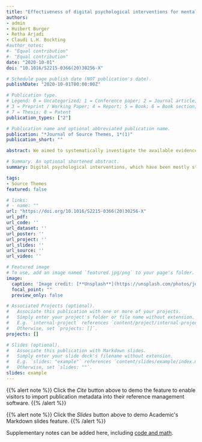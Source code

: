```yaml
---
title: "Effectiveness of digital psychological interventions for mental health problems in low-income and middle-income countries: a systematic review and meta-analysis."
authors:
- admin
- Huibert Burger
- Retha Arjadi
- Claudi L.H. Bockting
#author_notes:
#- "Equal contribution"
#- "Equal contribution"
date: "2020-10-01"
doi: "10.1016/S2215-0366(20)30256-X"

# Schedule page publish date (NOT publication's date).
publishDate: "2020-10-01T00:00:00Z"

# Publication type.
# Legend: 0 = Uncategorized; 1 = Conference paper; 2 = Journal article;
# 3 = Preprint / Working Paper; 4 = Report; 5 = Book; 6 = Book section;
# 7 = Thesis; 8 = Patent
publication_types: ["2"]

# Publication name and optional abbreviated publication name.
publication: "*Journal of Source Themes, 1*(1)"
publication_short: ""

abstract: We aimed to systematically investigate the available evidence for digital psychological interventions in reducing mental health problems in LMICs. We identified 22 eligible studies that were included in the meta-analysis. The included studies involved a total of 4104 participants (2351 who received a digital psychological intervention and 1753 who were in the control group), and mainly focused on young adults (mean age of the study population was 20–35 years) with depression or substance misuse. The results showed that digital psychological interventions are moderately effective when compared with control interventions (Hedges' g 0·60 [95% CI 0·45–0·75]; Hedges' g with treatment as usual subgroup for comparison 0·54 [0·35–0·73]). Heterogeneity between studies was substantial (I2=74% [95% CI 60–83]). There was no evidence of publication bias, and the quality of evidence according to the GRADE criteria was generally high.

# Summary. An optional shortened abstract.
summary: Digital psychological interventions, which have been mostly studied in individuals with depression and substance misuse, are superior to control conditions, including usual care, and are moderately effective in LMICs. However, the considerable heterogeneity observed in our analysis highlights the need for more studies to be done, with standardised implementation of digital psychological intervention programmes to improve their reproducibility and efficiency. Digital psychological interventions should be considered for regions where usual care for mental health problems is minimal or absent.

tags:
- Source Themes
featured: false

# links:
# - name: ""
url: "https://doi.org/10.1016/S2215-0366(20)30256-X"
url_pdf: 
url_code: ''
url_dataset: ''
url_poster: ''
url_project: ''
url_slides: ''
url_source: ''
url_video: ''

# Featured image
# To use, add an image named `featured.jpg/png` to your page's folder. 
image:
  caption: 'Image credit: [**Unsplash**](https://unsplash.com/photos/jdD8gXaTZsc)'
  focal_point: ""
  preview_only: false

# Associated Projects (optional).
#   Associate this publication with one or more of your projects.
#   Simply enter your project's folder or file name without extension.
#   E.g. `internal-project` references `content/project/internal-project/index.md`.
#   Otherwise, set `projects: []`.
projects: []

# Slides (optional).
#   Associate this publication with Markdown slides.
#   Simply enter your slide deck's filename without extension.
#   E.g. `slides: "example"` references `content/slides/example/index.md`.
#   Otherwise, set `slides: ""`.
slides: example
---
```


{{% alert note %}}
Click the *Cite* button above to demo the feature to enable visitors to import publication metadata into their reference management software.
{{% /alert %}}

{{% alert note %}}
Click the *Slides* button above to demo Academic's Markdown slides feature.
{{% /alert %}}

Supplementary notes can be added here, including [code and math](https://sourcethemes.com/academic/docs/writing-markdown-latex/).
